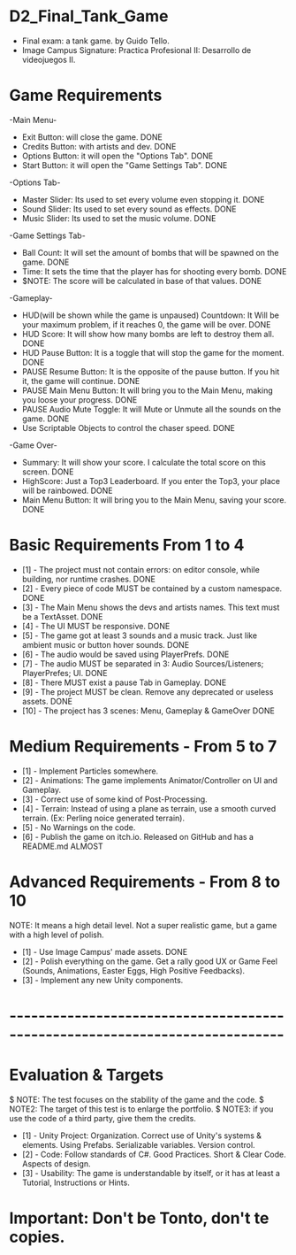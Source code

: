 # D2_Final_Tank_Game
 - Final exam: a tank game. by Guido Tello.
 - Image Campus Signature: Practica Profesional II: Desarrollo de videojuegos II.

# Game Requirements
 -Main Menu-
   * Exit Button: will close the game. DONE
   * Credits Button: with artists and dev. DONE
   * Options Button: it will open the "Options Tab". DONE
   * Start Button: it will open the "Game Settings Tab". DONE

 -Options Tab- 
   * Master Slider: Its used to set every volume even stopping it. DONE
   * Sound Slider: Its used to set every sound as effects. DONE
   * Music Slider: Its used to set the music volume. DONE

 -Game Settings Tab-
   * Ball Count: It will set the amount of bombs that will be spawned on the game. DONE
   * Time: It sets the time that the player has for shooting every bomb. DONE
   * $NOTE: The score will be calculated in base of that values. DONE

 -Gameplay-
   * HUD(will be shown while the game is unpaused) Countdown: It Will be your maximum problem, if it reaches 0, the game will be over.  DONE
   * HUD Score: It will show how many bombs are left to destroy them all. DONE
   * HUD Pause Button: It is a toggle that will stop the game for the moment. DONE
   * PAUSE Resume Button: It is the opposite of the pause button. If you hit it, the game will continue. DONE
   * PAUSE Main Menu Button: It will bring you to the Main Menu, making you loose your progress. DONE
   * PAUSE Audio Mute Toggle: It will Mute or Unmute all the sounds on the game. DONE
   * Use Scriptable Objects to control the chaser speed. DONE

 -Game Over-
   * Summary: It will show your score. I calculate the total score on this screen. DONE
   * HighScore: Just a Top3 Leaderboard. If you enter the Top3, your place will be rainbowed. DONE
   * Main Menu Button: It will bring you to the Main Menu, saving your score. DONE

# Basic Requirements From 1 to 4
* [1] - The project must not contain errors: on editor console, while building, nor runtime crashes. DONE
* [2] - Every piece of code MUST be contained by a custom namespace. DONE
* [3] - The Main Menu shows the devs and artists names. This text must be a TextAsset. DONE
* [4] - The UI MUST be responsive. DONE
* [5] - The game got at least 3 sounds and a music track. Just like ambient music or button hover sounds. DONE
* [6] - The audio would be saved using PlayerPrefs. DONE
* [7] - The audio MUST be separated in 3: Audio Sources/Listeners; PlayerPrefes; UI. DONE
* [8] - There MUST exist a pause Tab in Gameplay. DONE
* [9] - The project MUST be clean. Remove any deprecated or useless assets. DONE
* [10] - The project has 3 scenes: Menu, Gameplay & GameOver DONE

# Medium Requirements - From 5 to 7 
* [1] - Implement Particles somewhere.
* [2] - Animations: The game implements Animator/Controller on UI and Gameplay.
* [3] - Correct use of some kind of Post-Processing.
* [4] - Terrain: Instead of using a plane as terrain, use a smooth curved terrain. (Ex: Perling noice generated terrain).
* [5] - No Warnings on the code.
* [6] - Publish the game on itch.io. Released on GitHub and has a README.md ALMOST

# Advanced Requirements - From 8 to 10
NOTE: It means a high detail level. Not a super realistic game, but a game with a high level of polish.
* [1] - Use Image Campus' made assets. DONE
* [2] - Polish everything on the game. Get a rally good UX or Game Feel (Sounds, Animations, Easter Eggs, High Positive Feedbacks).
* [3] - Implement any new Unity components.

# ----------------------------------------------------------------------------

# Evaluation & Targets
 $ NOTE: The test focuses on the stability of the game and the code.
 $ NOTE2: The target of this test is to enlarge the portfolio.
 $ NOTE3: if you use the code of a third party, give them the credits.
* [1] - Unity Project: Organization. Correct use of Unity's systems & elements. Using Prefabs. Serializable variables. Version control.
* [2] - Code: Follow standards of C#. Good Practices. Short & Clear Code. Aspects of design.
* [3] - Usability: The game is understandable by itself, or it has at least a Tutorial, Instructions or Hints.

# Important: Don't be Tonto, don't te copies.




















